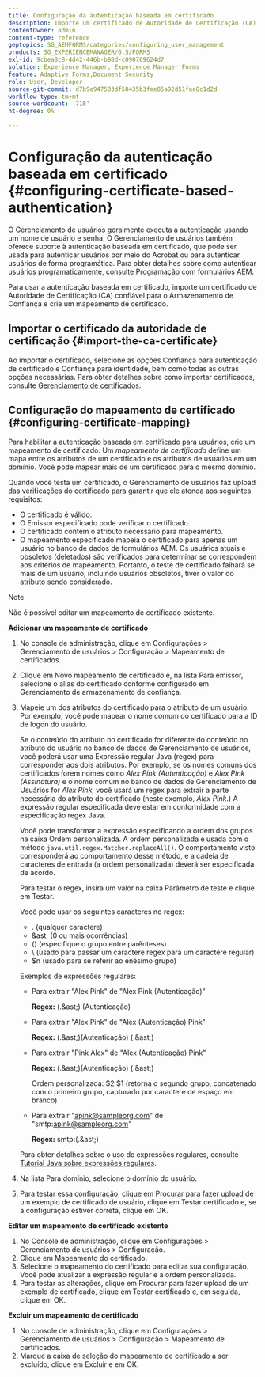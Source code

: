 ```yaml
---
title: Configuração da autenticação baseada em certificado
description: Importe um certificado de Autoridade de Certificação (CA) para o Armazenamento Confiável e crie um mapeamento de certificado para autenticação baseada em certificado.
contentOwner: admin
content-type: reference
geptopics: SG_AEMFORMS/categories/configuring_user_management
products: SG_EXPERIENCEMANAGER/6.5/FORMS
exl-id: 9cbea8c8-4d42-446b-b98d-c090709624d7
solution: Experience Manager, Experience Manager Forms
feature: Adaptive Forms,Document Security
role: User, Developer
source-git-commit: d7b9e947503df58435b3fee85a92d51fae8c1d2d
workflow-type: tm+mt
source-wordcount: '718'
ht-degree: 0%

---
```


# Configuração da autenticação baseada em certificado {#configuring-certificate-based-authentication}

O Gerenciamento de usuários geralmente executa a autenticação usando um nome de usuário e senha. O Gerenciamento de usuários também oferece suporte à autenticação baseada em certificado, que pode ser usada para autenticar usuários por meio do Acrobat ou para autenticar usuários de forma programática. Para obter detalhes sobre como autenticar usuários programaticamente, consulte [Programação com formulários AEM](https://www.adobe.com/go/learn_aemforms_programming_63).

Para usar a autenticação baseada em certificado, importe um certificado de Autoridade de Certificação (CA) confiável para o Armazenamento de Confiança e crie um mapeamento de certificado.

## Importar o certificado da autoridade de certificação {#import-the-ca-certificate}

Ao importar o certificado, selecione as opções Confiança para autenticação de certificado e Confiança para identidade, bem como todas as outras opções necessárias. Para obter detalhes sobre como importar certificados, consulte [Gerenciamento de certificados](/help/forms/using/admin-help/certificates.md#managing-certificates).

## Configuração do mapeamento de certificado {#configuring-certificate-mapping}

Para habilitar a autenticação baseada em certificado para usuários, crie um mapeamento de certificado. Um *mapeamento de certificado* define um mapa entre os atributos de um certificado e os atributos de usuários em um domínio. Você pode mapear mais de um certificado para o mesmo domínio.

Quando você testa um certificado, o Gerenciamento de usuários faz upload das verificações do certificado para garantir que ele atenda aos seguintes requisitos:

* O certificado é válido.
* O Emissor especificado pode verificar o certificado.
* O certificado contém o atributo necessário para mapeamento.
* O mapeamento especificado mapeia o certificado para apenas um usuário no banco de dados de formulários AEM. Os usuários atuais e obsoletos (deletados) são verificados para determinar se correspondem aos critérios de mapeamento. Portanto, o teste de certificado falhará se mais de um usuário, incluindo usuários obsoletos, tiver o valor do atributo sendo considerado.

>[!NOTE]
>
>Não é possível editar um mapeamento de certificado existente.

**Adicionar um mapeamento de certificado**

1. No console de administração, clique em Configurações > Gerenciamento de usuários > Configuração > Mapeamento de certificados.
1. Clique em Novo mapeamento de certificado e, na lista Para emissor, selecione o alias do certificado conforme configurado em Gerenciamento de armazenamento de confiança.
1. Mapeie um dos atributos do certificado para o atributo de um usuário. Por exemplo, você pode mapear o nome comum do certificado para a ID de logon do usuário.

   Se o conteúdo do atributo no certificado for diferente do conteúdo no atributo do usuário no banco de dados de Gerenciamento de usuários, você poderá usar uma Expressão regular Java (regex) para corresponder aos dois atributos. Por exemplo, se os nomes comuns dos certificados forem nomes como *Alex Pink (Autenticação)* e *Alex Pink (Assinatura)* e o nome comum no banco de dados de Gerenciamento de Usuários for *Alex Pink*, você usará um regex para extrair a parte necessária do atributo do certificado (neste exemplo, *Alex Pink*.) A expressão regular especificada deve estar em conformidade com a especificação regex Java.

   Você pode transformar a expressão especificando a ordem dos grupos na caixa Ordem personalizada. A ordem personalizada é usada com o método `java.util.regex.Matcher.replaceAll()`. O comportamento visto corresponderá ao comportamento desse método, e a cadeia de caracteres de entrada (a ordem personalizada) deverá ser especificada de acordo.

   Para testar o regex, insira um valor na caixa Parâmetro de teste e clique em Testar.

   Você pode usar os seguintes caracteres no regex:

   * . (qualquer caractere)
   * &amp;ast; (0 ou mais ocorrências)
   * () (especifique o grupo entre parênteses)
   * \ (usado para passar um caractere regex para um caractere regular)
   * $n (usado para se referir ao enésimo grupo)

   Exemplos de expressões regulares:

   * Para extrair &quot;Alex Pink&quot; de &quot;Alex Pink (Autenticação)&quot;

     **Regex:** (.&amp;ast;) \(Autenticação\)

   * Para extrair &quot;Alex Pink&quot; de &quot;Alex (Autenticação) Pink&quot;

     **Regex:** (.&amp;ast;)\(Autenticação\) (.&amp;ast;)

   * Para extrair &quot;Pink Alex&quot; de &quot;Alex (Autenticação) Pink&quot;

     **Regex:** (.&amp;ast;)\(Autenticação\) (.&amp;ast;)

     Ordem personalizada: $2 $1 (retorna o segundo grupo, concatenado com o primeiro grupo, capturado por caractere de espaço em branco)

   * Para extrair &quot;apink@sampleorg.com&quot; de &quot;smtp:apink@sampleorg.com&quot;

     **Regex:** smtp:(.&amp;ast;)

   Para obter detalhes sobre o uso de expressões regulares, consulte [Tutorial Java sobre expressões regulares](https://java.sun.com/docs/books/tutorial/essential/regex/).

1. Na lista Para domínio, selecione o domínio do usuário.
1. Para testar essa configuração, clique em Procurar para fazer upload de um exemplo de certificado de usuário, clique em Testar certificado e, se a configuração estiver correta, clique em OK.

**Editar um mapeamento de certificado existente**

1. No Console de administração, clique em Configurações > Gerenciamento de usuários > Configuração.
1. Clique em Mapeamento do certificado.
1. Selecione o mapeamento do certificado para editar sua configuração. Você pode atualizar a expressão regular e a ordem personalizada.
1. Para testar as alterações, clique em Procurar para fazer upload de um exemplo de certificado, clique em Testar certificado e, em seguida, clique em OK.

**Excluir um mapeamento de certificado**

1. No console de administração, clique em Configurações > Gerenciamento de usuários > Configuração > Mapeamento de certificados.
1. Marque a caixa de seleção do mapeamento de certificado a ser excluído, clique em Excluir e em OK.
